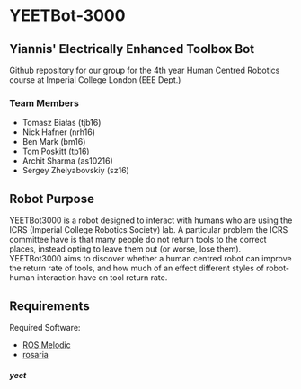 # YEETBot-3000
## Yiannis' Electrically Enhanced Toolbox Bot

Github repository for our group for the 4th year Human Centred Robotics course at Imperial College London (EEE Dept.)

### Team Members
- Tomasz Białas (tjb16)
- Nick Hafner (nrh16)
- Ben Mark (bm16)
- Tom Poskitt (tp16)
- Archit Sharma (as10216)
- Sergey Zhelyabovskiy (sz16)

## Robot Purpose

YEETBot3000 is a robot designed to interact with humans who are using the ICRS (Imperial College Robotics Society) lab. A particular problem the ICRS committee have is that many people do not return tools to the correct places, instead opting to leave them out (or worse, lose them). YEETBot3000 aims to discover whether a human centred robot can improve the return rate of tools, and how much of an effect different styles of robot-human interaction have on tool return rate.

## Requirements

Required Software:
 - [ROS Melodic](http://wiki.ros.org/melodic)
 - [rosaria](http://wiki.ros.org/ROSARIA/Tutorials/How%20to%20use%20ROSARIA)

##### yeet
